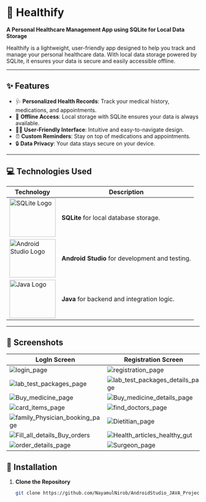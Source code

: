 # 🌟 Healthify  
**A Personal Healthcare Management App using SQLite for Local Data Storage**  

Healthify is a lightweight, user-friendly app designed to help you track and manage your personal healthcare data. With local data storage powered by SQLite, it ensures your data is secure and easily accessible offline.  

---

## ✨ Features  
- 🩺 **Personalized Health Records**: Track your medical history, medications, and appointments.  
- 📶 **Offline Access**: Local storage with SQLite ensures your data is always available.  
- 👩‍💻 **User-Friendly Interface**: Intuitive and easy-to-navigate design.  
- ⏰ **Custom Reminders**: Stay on top of medications and appointments.  
- 🔒 **Data Privacy**: Your data stays secure on your device.  

---

## 💻 Technologies Used  
| Technology                                  | Description                               |  
|---------------------------------------------|-------------------------------------------|  
| <img src="https://www.sqlite.org/images/sqlite370_banner.gif" alt="SQLite Logo" width="120" height="100"/> | **SQLite** for local database storage.   | 
| <img src="https://upload.wikimedia.org/wikipedia/commons/9/92/Android_Studio_Trademark.svg" alt="Android Studio Logo" width="120" height="100" /> | **Android Studio** for development and testing. | 
| <img src="https://upload.wikimedia.org/wikipedia/en/3/30/Java_programming_language_logo.svg" alt="Java Logo" width="120" height="100"/> | **Java** for backend and integration logic. |  


---

## 📸 Screenshots  

| LogIn Screen                                | Registration Screen                         |   Home Screen                               |
|---------------------------------------------|---------------------------------------------|---------------------------------------------|  
|![login_page](https://github.com/user-attachments/assets/096db0a7-56cd-4c82-92d6-2d4daa8f7b00)| ![registration_page](https://github.com/user-attachments/assets/78352290-045c-4986-9c2d-f9422578f05b)|![main_page](https://github.com/user-attachments/assets/20e190b8-4966-409d-b352-2bc800423d82)|
|![lab_test_packages_page](https://github.com/user-attachments/assets/db32a503-9e92-47c8-940d-b50dacbe65dd)|![lab_test_packages_details_page](https://github.com/user-attachments/assets/40abaef6-d251-4cbf-8d3e-d2d04a6f4361)|![lab_test_packages_details_card_page](https://github.com/user-attachments/assets/e089b3ed-a2b9-4b34-bd2d-90f524a38ffe)|
|![Buy_medicine_page](https://github.com/user-attachments/assets/572625b5-2f91-4cc3-b8a4-a3a2095888a7)|![Buy_medicine_details_page](https://github.com/user-attachments/assets/b0b8e6e6-7572-4239-9ba9-45c08f954708)|![Buy_medicine_carditems_page](https://github.com/user-attachments/assets/3173c9ed-5791-44ea-8f46-e1eba6e07abd)|
|![card_items_page](https://github.com/user-attachments/assets/44def59f-47af-4c73-a1b3-c181d638099b)|![find_doctors_page](https://github.com/user-attachments/assets/9e2cdb72-317a-4e12-aa06-8a1b216a93f0)|![family_Physician](https://github.com/user-attachments/assets/e45b6c68-1f87-4351-aeb7-19e9de2e818e)|
|![family_Physician_booking_page](https://github.com/user-attachments/assets/6be33ccf-ec41-4d5a-9794-0f76e667f3ad)|![Dietitian_page](https://github.com/user-attachments/assets/b8ac5a6f-d627-48c0-80f6-178a1dd9adc4)|![Dietitian_booking_page](https://github.com/user-attachments/assets/f90f41f7-df5f-46fa-bb83-96359534c903)|
|![Fill_all_details_Buy_orders](https://github.com/user-attachments/assets/50ca5104-21c9-46f4-9a9e-78651e93f68a)|![Health_articles_healthy_gut](https://github.com/user-attachments/assets/fe7c93a1-5e59-45eb-8286-4f93b9346189)|![Health_articles_walking_daily](https://github.com/user-attachments/assets/60cfac51-8867-4410-ae35-2db6f226b833)|
|![order_details_page](https://github.com/user-attachments/assets/d2c54a80-d2b6-46cc-86f6-60ef54852e87)|![Surgeon_page](https://github.com/user-attachments/assets/d60de15b-49e2-402e-b18b-63426409a87b)|![Surgeon_booking_page](https://github.com/user-attachments/assets/a18e8cd2-6756-4eb2-a59f-36bb72dd75e2)|





















## 🚀 Installation  

1. **Clone the Repository**  
   ```bash  
   git clone https://github.com/NayamulNirob/AndroidStudio_JAVA_Projects

     

